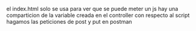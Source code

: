 el index.html solo se usa para ver que se puede meter un js
hay una comparticion de la variable creada en el controller con respecto al script
hagamos las peticiones de post y put en postman